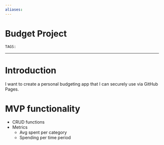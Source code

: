 ```yaml
---
aliases: 
---
```

# Budget Project
`TAGS:` 

---
# Introduction
I want to create a personal budgeting app that I can securely use via GitHub Pages.

# MVP functionality
- CRUD functions
- Metrics
	- Avg spent per category
	- Spending per time period